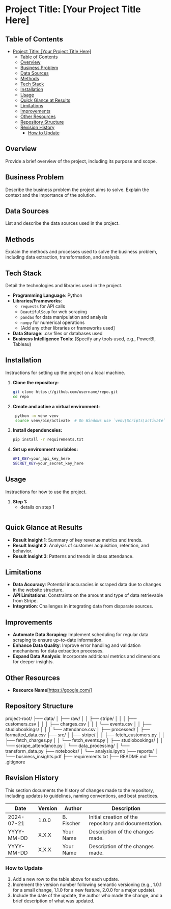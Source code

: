 # Project Title: [Your Project Title Here]

## Table of Contents
- [Project Title: \[Your Project Title Here\]](#project-title-your-project-title-here)
  - [Table of Contents](#table-of-contents)
  - [Overview](#overview)
  - [Business Problem](#business-problem)
  - [Data Sources](#data-sources)
  - [Methods](#methods)
  - [Tech Stack](#tech-stack)
  - [Installation](#installation)
  - [Usage](#usage)
  - [Quick Glance at Results](#quick-glance-at-results)
  - [Limitations](#limitations)
  - [Improvements](#improvements)
  - [Other Resources](#other-resources)
  - [Repository Structure](#repository-structure)
  - [Revision History](#revision-history)
    - [How to Update](#how-to-update)

## Overview
Provide a brief overview of the project, including its purpose and scope.

## Business Problem
Describe the business problem the project aims to solve. Explain the context and the importance of the solution.

## Data Sources
List and describe the data sources used in the project.

## Methods
Explain the methods and processes used to solve the business problem, including data extraction, transformation, and analysis.

## Tech Stack
Detail the technologies and libraries used in the project.

- **Programming Language**: Python
- **Libraries/Frameworks**:
  - `requests` for API calls
  - `BeautifulSoup` for web scraping
  - `pandas` for data manipulation and analysis
  - `numpy` for numerical operations
  - [Add any other libraries or frameworks used]
- **Data Storage**: .csv files or databases used
- **Business Intelligence Tools**: (Specify any tools used, e.g., PowerBI, Tableau)

## Installation
Instructions for setting up the project on a local machine.

1. **Clone the repository:**
   ```bash
   git clone https://github.com/username/repo.git
   cd repo

1. **Create and active a virtual environment:**
   ```bash
    python -m venv venv
    source venv/bin/activate  # On Windows use `venv\Scripts\activate`

1. **Install dependenceies:**
    ```bash
    pip install -r requirements.txt

1. **Set up environment variables:**
    ```bash
    API_KEY=your_api_key_here
    SECRET_KEY=your_secret_key_here


## Usage
Instructions for how to use the project.

1. **Step 1:**
   - details on step 1
    ```bash


## Quick Glance at Results
- **Result Insight 1**: Summary of key revenue metrics and trends.
- **Result Insight 2**: Analysis of customer acquisition, retention, and behavior.
- **Result Insight 3**: Patterns and trends in class attendance.

## Limitations
- **Data Accuracy**: Potential inaccuracies in scraped data due to changes in the website structure.
- **API Limitations**: Constraints on the amount and type of data retrievable from Stripe.
- **Integration**: Challenges in integrating data from disparate sources.

## Improvements
- **Automate Data Scraping**: Implement scheduling for regular data scraping to ensure up-to-date information.
- **Enhance Data Quality**: Improve error handling and validation mechanisms for data extraction processes.
- **Expand Data Analysis**: Incorporate additional metrics and dimensions for deeper insights.

## Other Resources
- **Resource Name**[https://google.com/]


## Repository Structure
project-root/
├── data/
│   ├── raw/
│   │   ├── stripe/
│   │   │   ├── customers.csv
│   │   │   ├── charges.csv
│   │   │   └── events.csv
│   │   ├── studiobookings/
│   │   │   └── attendance.csv
│   ├── processed/
│       ├── formatted_data.csv
├── src/
│   ├── stripe/
│   │   ├── fetch_customers.py
│   │   ├── fetch_charges.py
│   │   └── fetch_events.py
│   ├── studiobookings/
│   │   └── scrape_attendance.py
│   └── data_processing/
│       └── transform_data.py
├── notebooks/
│   └── analysis.ipynb
├── reports/
│   └── business_insights.pdf
├── requirements.txt
├── README.md
└── .gitignore


## Revision History

This section documents the history of changes made to the repository, including updates to guidelines, naming conventions, and best practices.

| Date       | Version | Author       | Description                                           |
|------------|---------|--------------|-------------------------------------------------------|
| 2024-07-21 | 1.0.0   | B. Fischer   | Initial creation of the repository and documentation. |
| YYYY-MM-DD | X.X.X   | Your Name    | Description of the changes made.                      |
| YYYY-MM-DD | X.X.X   | Your Name    | Description of the changes made.                      |


### How to Update

1. Add a new row to the table above for each update.
2. Increment the version number following semantic versioning (e.g., 1.0.1 for a small change, 1.1.0 for a new feature, 2.0.0 for a major update).
3. Include the date of the update, the author who made the change, and a brief description of what was updated.